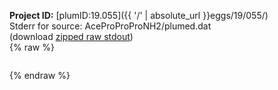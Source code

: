 **Project ID:** [plumID:19.055]({{ '/' | absolute_url }}eggs/19/055/)  
Stderr for source:  AceProProProNH2/plumed.dat   
(download [zipped raw stdout](plumed.dat.plumed.stdout.txt.zip))  
{% raw %}
<pre>
</pre>
{% endraw %}
